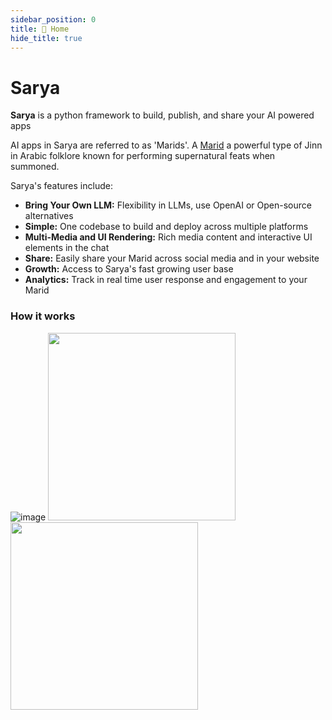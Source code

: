 ```yaml
---
sidebar_position: 0
title: 🏡 Home
hide_title: true
---
```


# Sarya

**Sarya** is a python framework to build, publish, and share your AI powered apps

AI apps in Sarya are referred to as 'Marids'. A [Marid](https://en.wikipedia.org/wiki/Marid) a powerful type of Jinn in Arabic folklore known for performing supernatural feats when summoned.

Sarya's features include:
- **Bring Your Own LLM:** Flexibility in LLMs, use OpenAI or Open-source alternatives
- **Simple:** One codebase to build and deploy across multiple platforms
- **Multi-Media and UI Rendering:** Rich media content and interactive UI elements in the chat
- **Share:** Easily share your Marid across social media and in your website
- **Growth:** Access to Sarya's fast growing user base
- **Analytics:** Track in real time user response and engagement to your Marid

### How it works
 ![image](./img/how.png)
 <img src="./img/how.png" width="300" style="height: auto;">
 <img src="./img/how.png" height="300" style="width: auto;">
